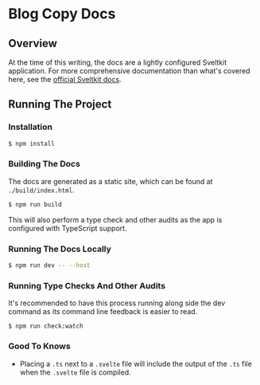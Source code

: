 # Blog Copy Docs

## Overview

At the time of this writing, the docs are a lightly configured Sveltkit
application.  For more comprehensive documentation than what's covered here,
see the [official Sveltkit docs](https://kit.svelte.dev/docs/introduction).

## Running The Project

### Installation

```bash
$ npm install
```

### Building The Docs

The docs are generated as a static site, which can be found at
`./build/index.html`.

```bash
$ npm run build
```

This will also perform a type check and other audits as the app is configured
with TypeScript support.

### Running The Docs Locally

```bash
$ npm run dev -- --host
```

### Running Type Checks And Other Audits

It's recommended to have this process running along side the dev command as its
command line feedback is easier to read.

```
$ npm run check:watch
```

### Good To Knows

- Placing a `.ts` next to a `.svelte` file will include the output of the `.ts`
  file when the `.svelte` file is compiled.
